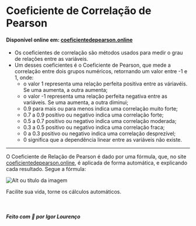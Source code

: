 # Coeficiente de Correlação de Pearson

#### Disponível online em: [coeficientedepearson.online](coeficientedepearson.online)

* Os coeficientes de correlação são métodos usados para medir o grau de relações entre as variáveis.
* Um desses coeficientes é o Coeficiente de Pearson, que mede a correlação entre dois grupos numéricos, retornando um valor entre -1 e 1, onde:
  * o valor 1 representa uma relação perfeita positiva entre as váriavéis. Se uma aumenta, a outra aumenta;
  * o valor -1 representa uma relação perfeita negativa entre as variáveis. Se uma aumenta, a outra diminui;
  * 0.9 para mais ou para menos indica uma correlação muito forte;
  * 0.7 a 0.9 positivo ou negativo indica uma correlação forte;
  * 0.5 a 0.7 positivo ou negativo indica uma correlação moderada;
  * 0.3 a 0.5 positivo ou negativo indica uma correlação fraca;
  * 0 a 0.3 positivo ou negativo indica uma correlação desprezível;
  * 0 significa que a dependência linear entre as variáveis não existe.
  
---

O Coeficiente de Relação de Pearson é dado por uma fórmula, que, no site [coeficientedepearson.online](coeficientedepearson.online), é aplicada de forma automática, e explicando cada resultado. Segue a fórmula:

![Alt ou título da imagem](https://wikimedia.org/api/rest_v1/media/math/render/svg/602e9087d7a3c4de443b86c734d7434ae12890bc)  

Facilite sua vida, torne os cálculos automáticos. 

&nbsp;
&nbsp;
&nbsp;
&nbsp;
&nbsp;

##### Feito com 🧡 por Igor Lourenço
